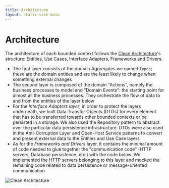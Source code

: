 ```yaml
---
title: Architecture
layout: static-site-main
---
```


# Architecture

The architecture of each bounded context follows the
[Clean Architecture](https://blog.cleancoder.com/uncle-bob/2012/08/13/the-clean-architecture.html)'s structure: Entities, Use Cases, Interface Adapters, Frameworks and Drivers.  

- The first layer consists of the domain Aggregates we named `Types`; these are the domain entities
  and are the least likely to change when something external changes
- The second layer is composed of the domain "Actions", namely the business processes to model and
  "Domain Events": the starting point for almost all the business processes. They orchestrate
  the flow of data to and from the entities of the layer below
- For the _Interface Adapters layer_, in order to protect the layers underneath, we built
  Data Transfer Objects (DTOs) for every element that has to be transferred towards other bounded
  contexts or be persisted in a storage. We also used the Repository pattern to abstract over the
  particular data persistence infrastructure.
  DTOs were also used in the Anti-Corruption Layer and Open-Host Service patterns to convert and
  present external data to the Entities and Use Case layers
- As for the _Frameworks and Drivers_ layer, it contains the minimal amount of code needed to glue
  together the "communication code" (HTTP servers, Database persistence, etc.) with the code below.
  We implemented the HTTP servers belonging to this layer and mocked the remaining code related to
  data persistence or message-oriented communication

<img id="clean-arch" alt="Clean Architecture" src="#"/>
